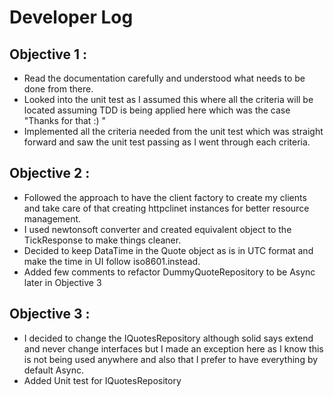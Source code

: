 # Developer Log

## Objective 1 :
- Read the documentation carefully and understood what needs to be done from there.
- Looked into the unit test as I assumed this where all the criteria will be located assuming TDD is being applied here which was the case "Thanks for that :) "
- Implemented all the criteria needed from the unit test which was straight forward and saw the unit test passing as I went through each criteria.
## Objective 2 :
- Followed the approach to have the client factory to create my clients and take care of that creating httpclinet instances for better resource management.
- I used newtonsoft converter and created equivalent object to the TickResponse to make things cleaner.
- Decided to keep DataTime in the Quote object as is in UTC format and make the time in UI follow iso8601.instead.
- Added few comments to refactor DummyQuoteRepository to be Async later in Objective 3 

## Objective 3 :
- I decided to change the IQuotesRepository although solid says extend and never change interfaces but I made an exception here as I know this is not being used anywhere and also that I prefer to have everything by default Async.
- Added Unit test for IQuotesRepository
